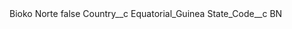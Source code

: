 <?xml version="1.0" encoding="UTF-8"?>
<CustomMetadata xmlns="http://soap.sforce.com/2006/04/metadata" xmlns:xsi="http://www.w3.org/2001/XMLSchema-instance" xmlns:xsd="http://www.w3.org/2001/XMLSchema">
    <label>Bioko Norte</label>
    <protected>false</protected>
    <values>
        <field>Country__c</field>
        <value xsi:type="xsd:string">Equatorial_Guinea</value>
    </values>
    <values>
        <field>State_Code__c</field>
        <value xsi:type="xsd:string">BN</value>
    </values>
</CustomMetadata>
